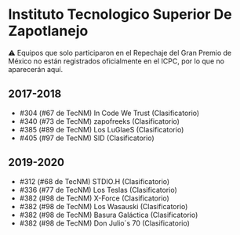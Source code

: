 # Instituto Tecnologico Superior De Zapotlanejo

:warning: Equipos que solo participaron en el Repechaje del Gran Premio de México no están registrados oficialmente en el ICPC, por lo que no aparecerán aquí.

## 2017-2018

- #304 (#67 de TecNM) In Code We Trust (Clasificatorio)
- #340 (#73 de TecNM) zapofreeks (Clasificatorio)
- #385 (#89 de TecNM) Los LuGlaeS (Clasificatorio)
- #405 (#97 de TecNM) SID (Clasificatorio)

## 2019-2020

- #312 (#68 de TecNM) STDIO.H (Clasificatorio)
- #336 (#77 de TecNM) Los Teslas (Clasificatorio)
- #382 (#98 de TecNM) X-Force (Clasificatorio)
- #382 (#98 de TecNM) Los Wasauski (Clasificatorio)
- #382 (#98 de TecNM) Basura Galáctica (Clasificatorio)
- #382 (#98 de TecNM) Don Julio´s 70 (Clasificatorio)


